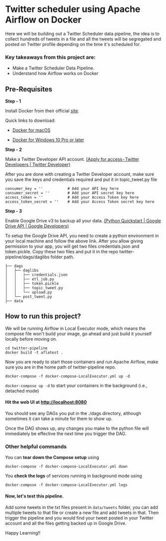 # Twitter scheduler using Apache Airflow on Docker

Here we will be building out a Twitter Scheduler data pipeline, the idea is to collect hundreds of tweets in a file and all the tweets will be segregated and posted on Twitter profile depending on the time it's scheduled for.

### Key takeaways from this project are:
- Make a Twitter Scheduler Data Pipeline.
- Understand how Airflow works on Docker


## Pre-Requisites

**Step - 1**

Install Docker from their official [site](https://docs.docker.com/get-docker/).

Quick links to download:

  - [Docker for macOS](https://docs.docker.com/docker-for-mac/install/)

  - [Docker for Windows 10 Pro or later](https://docs.docker.com/docker-for-windows/install/)

**Step - 2**

Make a Twitter Developer API account. [(Apply for access - Twitter Developers | Twitter Developer)](https://developer.twitter.com/en/apply-for-access)

After you are done with creating a Twitter Developer account, make sure you save the keys and credentials required and put it in topic_tweet.py file

```
consumer_key = ''           # Add your API key here
consumer_secret = ''        # Add your API secret key here
access_token = ''           # Add your Access Token key here
access_token_secret = ''    # Add your Access Token secret key here
```

**Step - 3**

Enable Google Drive v3 to backup all your data. [(Python Quickstart | Google Drive API | Google Developers)](https://developers.google.com/drive/api/v3/quickstart/python)

To setup the Google Drive API, you need to create a python environment in your local machine and follow the above link. After you allow giving permission to your app, you will get two files credentials.json and token.pickle. Copy these two files and put it in the repo twitter-pipeline/dags/daglibs folder path.

```
├── dags
│   ├── daglibs
│   │   ├── credentials.json
│   │   ├── etl_job.py
│   │   ├── token.pickle
│   │   ├── topic_tweet.py
│   │   └── upload.py
│   └── post_tweet.py
├── data
```

## How to run this project?

We will be running Airflow in Local Executor mode, which means the compose file won't build your image, go ahead and just build it yourself locally before moving on.

```
cd twitter-pipeline
docker build -t aflatest .
```

Now you are ready to start those containers and run Apache Airflow, make sure you are in the home path of twitter-pipeline repo.

```
docker-compose -f docker-compose-LocalExecutor.yml up -d
```

`docker-compose up -d` to start your containers in the background (i.e., detached mode)


#### Hit the web UI at [http://localhost:8080](http://localhost:8080)


You should see any DAGs you put in the ./dags directory, although sometimes it can take a minute for them to show up.

Once the DAG shows up, any changes you make to the python file will immediately be effective the next time you trigger the DAG.

### Other helpful commands

You can **tear down the Compose setup** using 
```
docker-compose -f docker-compose-LocalExecutor.yml down 
```

You **check the logs** of services running in background mode using
```
docker-compose -f docker-compose-LocalExecutor.yml logs
```

#### Now, let's test this pipeline.

Add some tweets in the txt files present in `data/tweets` folder, you can add multiple tweets to that file or create a new file and add tweets in that. Then trigger the pipeline and you would find your tweet posted in your Twitter account and all the files getting backed up in Google Drive.


Happy Learning!!

